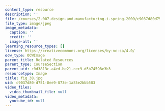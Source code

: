 ```yaml
---
content_type: resource
description: ''
file: /courses/2-007-design-and-manufacturing-i-spring-2009/c9037d80d7518ee9873e1a85e2bbb583_fig_30.jpg
file_type: image/jpeg
image_metadata:
  caption: ''
  credit: ''
  image-alt: ''
learning_resource_types: []
license: https://creativecommons.org/licenses/by-nc-sa/4.0/
ocw_type: OCWImage
parent_title: Related Resources
parent_type: CourseSection
parent_uid: c0d3813c-a4ed-be21-cec9-d5b74598e3b3
resourcetype: Image
title: fig_30.jpg
uid: c9037d80-d751-8ee9-873e-1a85e2bbb583
video_files:
  video_thumbnail_file: null
video_metadata:
  youtube_id: null
---
```

